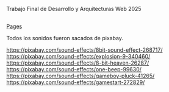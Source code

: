 Trabajo Final de Desarrollo y Arquitecturas Web 2025
##
[Pages](https://sotags.github.io/Buscaminas/)


Todos los sonidos fueron sacados de pixabay. 

https://pixabay.com/sound-effects/8bit-sound-effect-268717/
https://pixabay.com/sound-effects/explosion-9-340460/
https://pixabay.com/sound-effects/8-bit-heaven-26287/
https://pixabay.com/sound-effects/one-beep-99630/
https://pixabay.com/sound-effects/gameboy-pluck-41265/
https://pixabay.com/sound-effects/gamestart-272829/
